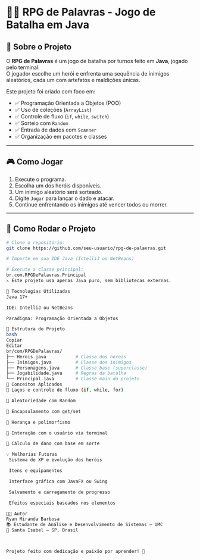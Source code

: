 # 🧙‍♂️ RPG de Palavras - Jogo de Batalha em Java

## 📜 Sobre o Projeto

O **RPG de Palavras** é um jogo de batalha por turnos feito em **Java**, jogado pelo terminal.  
O jogador escolhe um herói e enfrenta uma sequência de inimigos aleatórios, cada um com artefatos e maldições únicas.

Este projeto foi criado com foco em:

- ✅ Programação Orientada a Objetos (POO)
- ✅ Uso de coleções (`ArrayList`)
- ✅ Controle de fluxo (`if`, `while`, `switch`)
- ✅ Sorteio com `Random`
- ✅ Entrada de dados com `Scanner`
- ✅ Organização em pacotes e classes

---

## 🎮 Como Jogar

1. Execute o programa.
2. Escolha um dos heróis disponíveis.
3. Um inimigo aleatório será sorteado.
4. Digite `Jogar` para lançar o dado e atacar.
5. Continue enfrentando os inimigos até vencer todos ou morrer.

---

## 🚀 Como Rodar o Projeto

```bash
# Clone o repositório:
git clone https://github.com/seu-usuario/rpg-de-palavras.git

# Importe em sua IDE Java (IntelliJ ou NetBeans)

# Execute a classe principal:
br.com.RPGDePalavras.Principal
⚠️ Este projeto usa apenas Java puro, sem bibliotecas externas.

🧠 Tecnologias Utilizadas
Java 17+

IDE: IntelliJ ou NetBeans

Paradigma: Programação Orientada a Objetos

🧱 Estrutura do Projeto
bash
Copiar
Editar
br/com/RPGDePalavras/
├── Herois.java           # Classe dos heróis
├── Inimigos.java         # Classe dos inimigos
├── Personagens.java      # Classe base (superclasse)
├── Jogabilidade.java     # Regras da batalha
└── Principal.java        # Classe main do projeto
🧠 Conceitos Aplicados
🔁 Laços e controle de fluxo (if, while, for)

🎲 Aleatoriedade com Random

🧱 Encapsulamento com get/set

🧬 Herança e polimorfismo

💬 Interação com o usuário via terminal

🧮 Cálculo de dano com base em sorte

💡 Melhorias Futuras
 Sistema de XP e evolução dos heróis

 Itens e equipamentos

 Interface gráfica com JavaFX ou Swing

 Salvamento e carregamento de progresso

 Efeitos especiais baseados nos elementos

👨‍💻 Autor
Ryan Miranda Barbosa
📚 Estudante de Análise e Desenvolvimento de Sistemas – UMC
📍 Santa Isabel – SP, Brasil



Projeto feito com dedicação e paixão por aprender! 🚀
